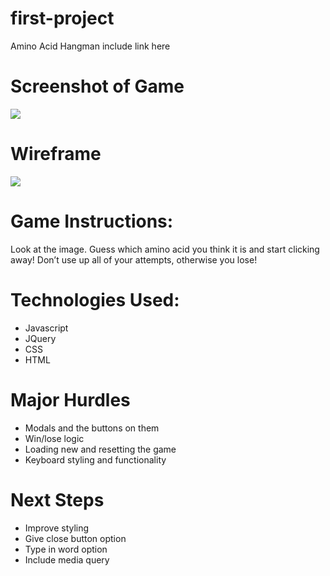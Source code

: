 # first-project
Amino Acid Hangman
include link here

# Screenshot of Game
![](https://github.com/allaboutaisha/first-project/blob/main/Game%20Screen.png)

# Wireframe
![](https://github.com/allaboutaisha/first-project/blob/main/Wireframe.png)

# Game Instructions:
Look at the image. Guess which amino acid you think it is and start clicking away! Don’t use up all of your attempts, otherwise you lose! 

# Technologies Used:
- Javascript
- JQuery
- CSS
- HTML

# Major Hurdles
- Modals and the buttons on them 
- Win/lose logic
- Loading new and resetting the game
- Keyboard styling and functionality 

# Next Steps
- Improve styling
- Give close button option 
- Type in word option 
- Include media query 
